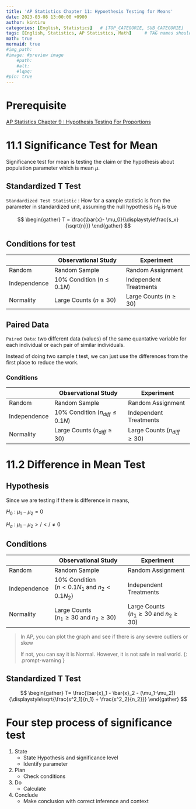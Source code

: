 ```yaml
---
title: 'AP Statistics Chapter 11: Hypoethesis Testing for Means'
date: 2023-03-08 13:00:00 +0900
author: kintiru
categories: [English, Statistics]   # [TOP_CATEGORIE, SUB_CATEGORIE]
tags: [English, Statistics, AP Statistics, Math]     # TAG names should always be lowercase
math: true
mermaid: true
#img_path: 
#image: #preview image
    #path:
    #alt:
    #lqpq:
#pin: true
---
```


# Prerequisite

[AP Statistics Chapter 9 : Hypothesis Testing For Proportions](/english/statistics/2023/01/31/AP-Statistics-Chapter-9/)

# 11.1 Significance Test for Mean

Significance test for mean is testing the claim or the hypothesis about population parameter which is mean $\mu$.


## Standardized T Test

`Standardized Test Statistic` : How far a sample statistic is from the parameter in standardized unit, assuming the null hypothesis $H_0$ is true

$$
\begin{gather}
T = \frac{\bar{x}- \mu_0}{\displaystyle\frac{s_x}{\sqrt{n}}}
\end{gather}
$$


## Conditions for test

|              | Observational Study           | Experiment                 |
|--------------|-------------------------------|----------------------------|
| Random       | Random Sample                 | Random Assignment          |
| Independence | 10% Condition ($n\leq0.1N$)   | Independent Treatments     |
| Normality    | Large Counts ($n \geq 30$)    | Large Counts ($n \geq 30$) |


## Paired Data

`Paired Data`: two different data (values) of the same quantative variable for each individual or each pair of similar individuals.

Instead of doing two sample t test, we can just use the differences from the first place to reduce the work.

### Conditions

|              | Observational Study                  | Experiment                        |
|--------------|--------------------------------------|-----------------------------------|
| Random       | Random Sample                        | Random Assignment                 |
| Independence | 10% Condition ($n_{diff}\leq0.1N$)   | Independent Treatments            |
| Normality    | Large Counts ($n_{diff} \geq 30$)    | Large Counts ($n_{diff} \geq 30$) |


# 11.2 Difference in Mean Test

## Hypothesis

Since we are testing if there is difference in means,

$H_0$ : $\mu_1 - \mu_2= 0$

$H_a$ : $\mu_1 - \mu_2 >/ </ \neq  0$

## Conditions

|              | Observational Study                               | Experiment                                        |
|--------------|---------------------------------------------------|---------------------------------------------------|
| Random       | Random Sample                                     | Random Assignment                                 |
| Independence | 10% Condition<br>($n<0.1N_1$ and $n_2<0.1N_2$)    | Independent Treatments                            |
| Normality    | Large Counts<br>($n_1 \geq 30$ and $n_2 \geq 30$) | Large Counts<br>($n_1 \geq 30$ and $n_2 \geq 30$) |

> In AP, you can plot the graph and see if there is any severe outliers or skew
>
> If not, you can say it is Normal. However, it is not safe in real world.
{: .prompt-warning }

## Standardized T Test

$$
\begin{gather}
T= \frac{\bar{x}_1 - \bar{x}_2 - (\mu_1-\mu_2)}{\displaystyle\sqrt{\frac{s^2_1}{n_1} + \frac{s^2_2}{n_2}}}
\end{gather}
$$


# Four step process of significance test

 1. State
    - State Hypothesis and significance level
    - Identify parameter
 2. Plan
    - Check conditions
 3. Do
    - Calculate
 4. Conclude
    - Make conclusion with correct inference and context
